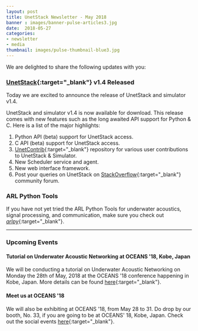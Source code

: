 ```yaml
---
layout: post
title: UnetStack Newsletter - May 2018
banner : images/banner-pulse-articles3.jpg
date:  2018-05-27
categories:
- newsletter
- media
thumbnail: images/pulse-thumbnail-blue3.jpg
---
```


We are delighted to share the following updates with you:

### [UnetStack](http://www.unetstack.net/){:target="_blank"} v1.4 Released

Today we are excited to announce the release of UnetStack and simulator v1.4.

UnetStack and simulator v1.4 is now available for download. This release comes with new features such as the long awaited API support for Python & C. Here is a list of the major highlights:

1. Python API (beta) support for UnetStack access.
2. C API (beta) support for UnetStack access.
3. [UnetContrib](https://github.com/org-arl/unet-contrib){:target="_blank"} repository for various user contributions to UnetStack & Simulator.
4. New Scheduler service and agent.
5. New web interface framework.
6. Post your queries on UnetStack on [StackOverflow](https://stackoverflow.com/questions/tagged/unetstack){:target="_blank"} community forum.

### ARL Python Tools

If you have not yet tried the ARL Python Tools for underwater acoustics, signal processing, and communication, make sure you check out [_arlpy_](http://arlpy.readthedocs.io/en/latest/){:target="_blank"}.

---

### Upcoming Events

#### Tutorial on Underwater Acoustic Networking at OCEANS '18, Kobe, Japan

We will be conducting a tutorial on Underwater Acoustic Networking on Monday the 28th of May, 2018 at the OCEANS '18 conference happening in Kobe, Japan. More details can be found [here](http://www.oceans18mtsieeekobe.org/tutorial-information/){:target="_blank"}.
 
#### Meet us at OCEANS '18

We will also be exhibiting at OCEANS '18, from May 28 to 31. Do drop by our booth, No. 33, if you are going to be at OCEANS' 18, Kobe, Japan. Check out the social events [here](http://www.oceans18mtsieeekobe.org/social-events/){:target="_blank"}.

